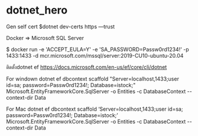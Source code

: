 # dotnet_hero

Gen self cert 
$dotnet dev-certs https —trust

Docker => Microsoft SQL Server

$ docker run -e 'ACCEPT_EULA=Y' -e 'SA_PASSWORD=Passw0rd1234!' -p 1433:1433 -d mcr.microsoft.com/mssql/server:2019-CU10-ubuntu-20.04

ติดตั้งdotnet ef
https://docs.microsoft.com/en-us/ef/core/cli/dotnet

For windown
dotnet ef dbcontext scaffold "Server=localhost,1433;user id=sa; password=Passw0rd1234!; Database=istock;" Microsoft.EntityFrameworkCore.SqlServer -o Entities -c DatabaseContext --context-dir Data

For Mac
dotnet ef dbcontext scaffold ‘Server=localhost,1433;user id=sa; password=Passw0rd1234!; Database=istock;’ Microsoft.EntityFrameworkCore.SqlServer -o Entities -c DatabaseContext --context-dir Data
